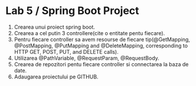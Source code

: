 # Lab 5 / Spring Boot Project
1. Crearea unui proiect spring boot.
2. Crearea a cel putin 3 controllere(cite o entitate pentu fiecare).
3. Pentru fiecare controller sa avem resourse de fiecare tip(@GetMapping, @PostMapping,
   @PutMapping and @DeleteMapping, corresponding to HTTP GET, POST, PUT, and DELETE  calls).
4. Utilizarea @PathVariable, @RequestParam, @RequestBody.
5. Crearea de repozitori pentu fiecare controller si connectarea la baza de date.
6. Adaugarea proiectului pe GITHUB.